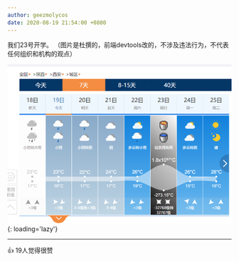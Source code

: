 ```yaml
---
author: geezmolycos
date: 2020-08-19 21:54:00 +0800
---
```


我们23号开学。 （图片是杜撰的，前端devtools改的，不涉及违法行为，不代表任何组织和机构的观点）

![](/images/qq-zone/2020-08-19-weather.png){: loading='lazy'}

---
👍 19人觉得很赞
